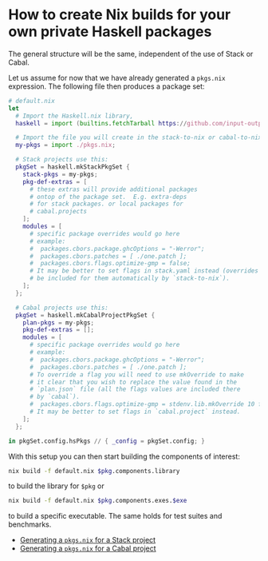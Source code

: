 # How to create Nix builds for your own private Haskell packages

The general structure will be the same, independent of the use of
Stack or Cabal.

Let us assume for now that we have already generated a `pkgs.nix`
expression. The following file then produces a package set:

```nix
# default.nix
let
  # Import the Haskell.nix library,
  haskell = import (builtins.fetchTarball https://github.com/input-output-hk/haskell.nix/archive/master.tar.gz) {};

  # Import the file you will create in the stack-to-nix or cabal-to-nix step.
  my-pkgs = import ./pkgs.nix;

  # Stack projects use this:
  pkgSet = haskell.mkStackPkgSet {
    stack-pkgs = my-pkgs;
    pkg-def-extras = [
      # these extras will provide additional packages
      # ontop of the package set.  E.g. extra-deps
      # for stack packages. or local packages for
      # cabal.projects
    ];
    modules = [
      # specific package overrides would go here
      # example:
      #  packages.cbors.package.ghcOptions = "-Werror";
      #  packages.cbors.patches = [ ./one.patch ];
      #  packages.cbors.flags.optimize-gmp = false;
      # It may be better to set flags in stack.yaml instead (overrides will
      # be included for them automatically by `stack-to-nix`).
    ];
  };

  # Cabal projects use this:
  pkgSet = haskell.mkCabalProjectPkgSet {
    plan-pkgs = my-pkgs;
    pkg-def-extras = [];
    modules = [
      # specific package overrides would go here
      # example:
      #  packages.cbors.package.ghcOptions = "-Werror";
      #  packages.cbors.patches = [ ./one.patch ];
      # To override a flag you will need to use mkOverride to make
      # it clear that you wish to replace the value found in the
      # `plan.json` file (all the flags values are included there
      # by `cabal`).
      #  packages.cbors.flags.optimize-gmp = stdenv.lib.mkOverride 10 false;
      # It may be better to set flags in `cabal.project` instead.
    ];
  };

in pkgSet.config.hsPkgs // { _config = pkgSet.config; }
```

With this setup you can then start building the components of
interest:

```bash
nix build -f default.nix $pkg.components.library
```

to build the library for `$pkg` or

```bash
nix build -f default.nix $pkg.components.exes.$exe
```

to build a specific executable. The same holds for test suites and benchmarks.

- [Generating a `pkgs.nix` for a Stack project](./stack-projects.md)
- [Generating a `pkgs.nix` for a Cabal project](./cabal-projects.md)
